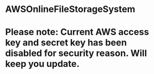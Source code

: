 # AWSOnlineFileStorageSystem
# Please note: Current AWS access key and secret key has been disabled for security reason. Will keep you update.
